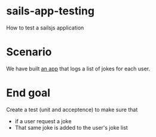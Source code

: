 # sails-app-testing
How to test a sailsjs application

# Scenario
We have built [an app](https://github.com/nshimiye/sails-record-list) that logs a list of jokes for each user.

# End goal
Create a test (unit and acceptence) to make sure that 
* if a user request a joke
* That same joke is added to the user's joke list
